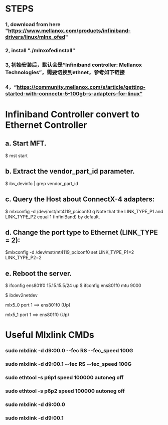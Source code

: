 
# STEPS
### 1, download from here "https://www.mellanox.com/products/infiniband-drivers/linux/mlnx_ofed"
### 2, install "./mlnxofedinstall"
### 3, 初始安装后，默认会是“Infiniband controller: Mellanox Technologies”，需要切换到ethnet，参考如下链接
### 4，“https://community.mellanox.com/s/article/getting-started-with-connectx-5-100gb-s-adapters-for-linux”

# Infiniband Controller convert to Ethernet Controller
## a. Start MFT.
$ mst start
## b. Extract the vendor_part_id parameter.
$ ibv_devinfo | grep vendor_part_id
## c. Query the Host about ConnectX-4 adapters:
$ mlxconfig -d /dev/mst/mt4119_pciconf0 q
Note that the LINK_TYPE_P1 and LINK_TYPE_P2 equal 1 (InfiniBand) by default.
## d. Change the port type to Ethernet (LINK_TYPE = 2):
$mlxconfig -d /dev/mst/mt4119_pciconf0 set LINK_TYPE_P1=2 LINK_TYPE_P2=2
## e. Reboot the server.


$ ifconfig ens801f0 15.15.15.5/24 up
$ ifconfig ens801f0 mtu 9000

$ ibdev2netdev

mlx5_0 port 1 ==> ens801f0 (Up)

mlx5_1 port 1 ==> ens801f0 (Up)

# Useful Mlxlink CMDs

### sudo mlxlink -d d9:00.0 --fec RS --fec_speed 100G
### sudo mlxlink -d d9:00.1 --fec RS --fec_speed 100G
### sudo ethtool -s p6p1 speed 100000 autoneg off
### sudo ethtool -s p6p2 speed 100000 autoneg off

### sudo mlxlink -d d9:00.0
### sudo mlxlink -d d9:00.1

